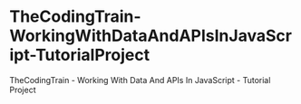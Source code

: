 # TheCodingTrain-WorkingWithDataAndAPIsInJavaScript-TutorialProject
 TheCodingTrain - Working With Data And APIs In JavaScript - Tutorial Project
